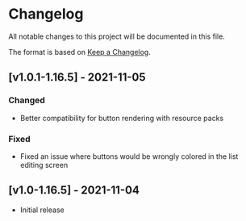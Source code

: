 # Changelog
All notable changes to this project will be documented in this file.

The format is based on [Keep a Changelog].

## [v1.0.1-1.16.5] - 2021-11-05
### Changed
- Better compatibility for button rendering with resource packs
### Fixed
- Fixed an issue where buttons would be wrongly colored in the list editing screen

## [v1.0-1.16.5] - 2021-11-04
- Initial release

[Keep a Changelog]: https://keepachangelog.com/en/1.0.0/
[Puzzles Lib]: https://www.curseforge.com/minecraft/mc-mods/puzzles-lib
